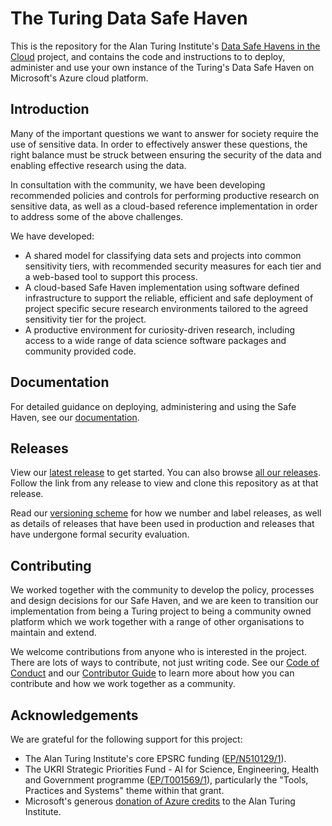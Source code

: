 # The Turing Data Safe Haven

This is the repository for the Alan Turing Institute's [Data Safe Havens in the Cloud](https://www.turing.ac.uk/research/research-projects/data-safe-havens-cloud) project, and contains the code and instructions to to deploy, administer and use your own instance of the Turing's Data Safe Haven on Microsoft's Azure cloud platform.

## Introduction

Many of the important questions we want to answer for society require the use of sensitive data.
In order to effectively answer these questions, the right balance must be struck between ensuring the security of the data and enabling effective research using the data.

In consultation with the community, we have been developing recommended policies and controls for performing productive research on sensitive data, as well as a cloud-based reference implementation in order to address some of the above challenges.

We have developed:

- A shared model for classifying data sets and projects into common sensitivity tiers, with recommended security measures for each tier and a web-based tool to support this process.
- A cloud-based Safe Haven implementation using software defined infrastructure to support the reliable, efficient and safe deployment of project specific secure research environments tailored to the agreed sensitivity tier for the project.
- A productive environment for curiosity-driven research, including access to a wide range of data science software packages and community provided code.

## Documentation

For detailed guidance on deploying, administering and using the Safe Haven, see our [documentation](https://alan-turing-institute.github.io/data-safe-haven/).

## Releases

View our [latest release](https://github.com/alan-turing-institute/data-safe-haven/releases/latest) to get started. You can also browse [all our releases](https://github.com/alan-turing-institute/data-safe-haven/releases). Follow the link from any release to view and clone this repository as at that release.

Read our [versioning scheme](VERSIONING.md) for how we number and label releases, as well as details of releases that have been used in production and releases that have undergone formal security evaluation.

## Contributing

We worked together with the community to develop the policy, processes and design decisions for our Safe Haven, and we are keen to transition our implementation from being a Turing project to being a community owned platform which we work together with a range of other organisations to maintain and extend.

We welcome contributions from anyone who is interested in the project. There are lots of ways to contribute, not just writing code. See our [Code of Conduct](CODE_OF_CONDUCT.md) and our [Contributor Guide](CONTRIBUTING.md) to learn more about how you can contribute and how we work together as a community.

## Acknowledgements

We are grateful for the following support for this project:

- The Alan Turing Institute's core EPSRC funding ([EP/N510129/1](https://gow.epsrc.ukri.org/NGBOViewGrant.aspx?GrantRef=EP/N510129/1)).
- The UKRI Strategic Priorities Fund - AI for Science, Engineering, Health and Government programme ([EP/T001569/1](https://gow.epsrc.ukri.org/NGBOViewGrant.aspx?GrantRef=EP/T001569/1)), particularly the "Tools, Practices and Systems" theme within that grant.
- Microsoft's generous [donation of Azure credits](https://www.microsoft.com/en-us/research/blog/microsoft-accelerates-data-science-at-the-alan-turing-institute-with-5m-in-cloud-computing-credits/) to the Alan Turing Institute.
